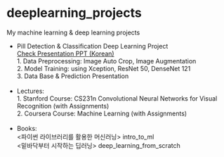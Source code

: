 # deeplearning_projects
My machine learning &amp; deep learning projects

<ul>
  <li>
  Pill Detection & Classification Deep Learning Project<br>
  <a href='https://github.com/philgineer/deeplearning_projects/blob/master/pill_detection%26classification/Presentation_%EB%B0%9C%ED%91%9C%EC%9A%A9.pdf'>Check Presentation PPT (Korean)</a><br>
  1. Data Preprocessing: Image Auto Crop, Image Augmentation<br>
  2. Model Training: using Xception, ResNet 50, DenseNet 121<br>
  3. Data Base & Prediction Presentation<br>
  </li><br>

  <li>
  Lectures: <br>
  1. Stanford Course: CS231n Convolutional Neural Networks for Visual Recognition (with Assignments)<br>
  2. Coursera Course: Machine Learning (with Assignments)<br>
  </li><br>
  
  <li>
  Books: <br>
  <파이썬 라이브러리를 활용한 머신러닝> intro_to_ml <br>
  <밑바닥부터 시작하는 딥러닝> deep_learning_from_scratch
  
  
  
</ul>
  

